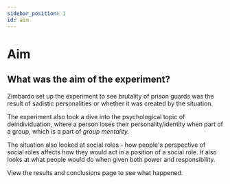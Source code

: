 ```yaml
---
sidebar_position: 1
id: aim
---
```


# Aim

## What was the aim of the experiment?

Zimbardo set up the experiment to see brutality of prison guards was the result of sadistic personalities or whether it was created by the situation.

The experiment also took a dive into the psychological topic of deindividuation, where a person loses their personality/identity when part of a group, which is a part of _group mentality._

The situation also looked at social roles - how people's perspective of social roles affects how they would act in a position of a social role. It also looks at what people would do when given both power and responsibility.

View the results and conclusions page to see what happened.
